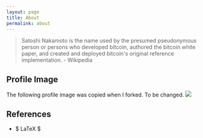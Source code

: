 ```yaml
---
layout: page
title: About
permalink: about
---
```


> Satoshi Nakamoto is the name used by the presumed pseudonymous person or persons who developed bitcoin, authored the bitcoin white paper, and created and deployed bitcoin's original reference implementation. - Wikipedia

## Profile Image

The following profile image was copied when I forked. To be changed.
<img class="mx-auto w-1/2" src="{{site.baseurl}}/assets/img/279.png">

## References

 - $ LaTeX $

